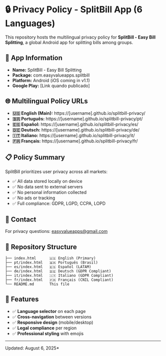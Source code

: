 # 🔒 Privacy Policy - SplitBill App (6 Languages)

This repository hosts the multilingual privacy policy for **SplitBill - Easy Bill Splitting**, a global Android app for splitting bills among groups.

## 📱 App Information
- **Name:** SplitBill - Easy Bill Splitting
- **Package:** com.easyvalueapps.splitbill
- **Platform:** Android (iOS coming in v1.1)
- **Google Play:** [Link quando publicado]

## 🌐 Multilingual Policy URLs
- **🇺🇸 English (Main):** https://[username].github.io/splitbill-privacy/
- **🇧🇷 Português:** https://[username].github.io/splitbill-privacy/pt/
- **🇪🇸 Español:** https://[username].github.io/splitbill-privacy/es/
- **🇩🇪 Deutsch:** https://[username].github.io/splitbill-privacy/de/
- **🇮🇹 Italiano:** https://[username].github.io/splitbill-privacy/it/
- **🇫🇷 Français:** https://[username].github.io/splitbill-privacy/fr/

## 📋 Policy Summary
SplitBill prioritizes user privacy across all markets:
- ✅ All data stored locally on device
- ✅ No data sent to external servers
- ✅ No personal information collected
- ✅ No ads or tracking
- ✅ Full compliance: GDPR, LGPD, CCPA, LOPD

## 📧 Contact
For privacy questions: easyvalueapps@gmail.com

## 📄 Repository Structure
```
├── index.html      🇺🇸 English (Primary)
├── pt/index.html   🇧🇷 Português (Brasil)
├── es/index.html   🇪🇸 Español (LATAM)
├── de/index.html   🇩🇪 Deutsch (GDPR Compliant)
├── it/index.html   🇮🇹 Italiano (GDPR Compliant)
├── fr/index.html   🇫🇷 Français (CNIL Compliant)
└── README.md       This file
```

## 🎯 Features
- ✅ **Language selector** on each page
- ✅ **Cross-navigation** between versions
- ✅ **Responsive design** (mobile/desktop)
- ✅ **Legal compliance** per region
- ✅ **Professional styling** with emojis

---
Updated: August 6, 2025*
